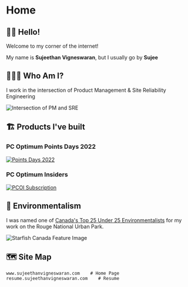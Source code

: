 # Home

## 👋🏾 Hello!

Welcome to my corner of the internet!

My name is **Sujeethan Vigneswaran**, but I usually go by **Sujee**

## 👨🏽‍💻 Who Am I?

I work in the intersection of Product Management & Site Reliability Engineering

![Intersection of PM and SRE](/assets/images/PM_SRE.jpg "Intersection of PM and SRE")

## 🏗️ Products I've built

### PC Optimum Points Days 2022

[![Points Days 2022](/assets/images/pointsdays.jpg "Points Days 2022")](https://www.pcoptimum.ca/pointsdays)

### PC Optimum Insiders

[![PCOI Subscription](/assets/images/pcoi.jpg "PCOI Subscription")](https://www.pcoptimum.ca/insiders/en)

## 🌿 Environmentalism

I was named one of [Canada's Top 25 Under 25 Environmentalists](https://thestarfish.ca/journal/2018/06/2018-sftop25-finalist-sujeethan-vigneswaran-2) for my work on the Rouge National Urban Park.

![Starfish Canada Feature Image](/assets/images/starfish.jpg "Starfish Canada Feature Image")

## 🗺️ Site Map

    www.sujeethanvigneswaran.com    # Home Page
    resume.sujeethanvigneswaran.com    # Resume
